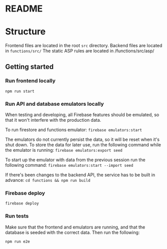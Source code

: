 # README
# Structure

Frontend files are located in the root `src` directory. 
Backend files are located in `functions/src/`
The static ASP rules are located in /functions/src/asp/

## Getting started

### Run frontend locally

`npm run start`

### Run API and database emulators locally

When testing and developing, all Firebase features should be emulated, so that it won't interfere with the production data.

To run firestore and functions emulator:
`firebase emulators:start`

The emulators do not currently persist the data, so it will be reset when it's shut down. To store the data for later use, run the following command while the emulator is running:
`firebase emulators:export seed`

To start up the emulator with data from the previous session run the following command:
`firebase emulators:start --import seed`

If there's been changes to the backend API, the service has to be built in advance:
`cd functions && npm run build`

### Firebase deploy

`firebase deploy`

### Run tests

Make sure that the frontend and emulators are running, and that the database is seeded with the correct data. Then run the following:

`npm run e2e`
